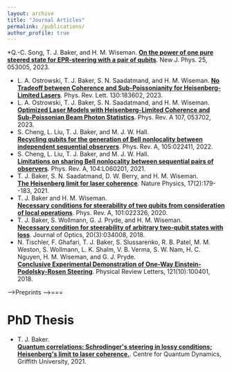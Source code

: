 ```yaml
---
layout: archive
title: "Journal Articles"
permalink: /publications/
author_profile: true
---
```

*Q.-C. Song, T. J. Baker, and H. M. Wiseman.
[**On the power of one pure steered state for EPR-steering with a pair of qubits**](https://iopscience.iop.org/article/10.1088/1367-2630/accfba). New J. Phys. 25, 053005, 2023.
* L. A. Ostrowski, T. J. Baker, S. N. Saadatmand, and H. M. Wiseman.
[**No Tradeoff between Coherence and Sub-Poissonianity for Heisenberg-Limited Lasers**](https://journals.aps.org/prl/abstract/10.1103/PhysRevLett.130.183602). Phys. Rev. Lett. 130:183602, 2023.
* L. A. Ostrowski, T. J. Baker, S. N. Saadatmand, and H. M. Wiseman.
[**Optimized Laser Models with Heisenberg-Limited Coherence and Sub-Poissonian Beam Photon Statistics**](https://journals.aps.org/pra/abstract/10.1103/PhysRevA.107.053702). Phys. Rev. A 107, 053702, 2023.
* S. Cheng, L. Liu, T. J. Baker, and M. J. W. Hall.  
[**Recycling qubits for the generation of Bell nonlocality between independent sequential observers**](https://link.aps.org/doi/10.1103/PhysRevA.105.022411). Phys. Rev. A, 105:022411, 2022.
* S. Cheng, L. Liu, T. J. Baker, and M. J. W. Hall.  
[**Limitations on sharing Bell nonlocality between sequential pairs of observers**](https://link.aps.org/doi/10.1103/PhysRevA.104.L060201). Phys. Rev. A, 104:L060201, 2021.
* T. J. Baker, S. N. Saadatmand, D. W. Berry, and H. M. Wiseman.  
[**The Heisenberg limit for laser coherence**](https://doi.org/10.1038/s41567-020-01049-3). Nature Physics, 17(2):179--183, 2021.
* T. J. Baker and H. M. Wiseman.  
[**Necessary conditions for steerability of two qubits from consideration of local operations**](https://link.aps.org/doi/10.1103/PhysRevA.101.022326). Phys. Rev. A, 101:022326, 2020.
* T. J. Baker, S. Wollmann, G. J. Pryde, and H. M. Wiseman.  
[**Necessary condition for steerability of arbitrary two-qubit states with loss**](https://doi.org/10.1088/2040-8986/aaaa3c). Journal of Optics, 20(3):034008, 2018.
* N. Tischler, F. Ghafari, T. J. Baker, S. Slussarenko, R. B. Patel, M. M. Weston, S. Wollmann, L. K. Shalm, V. B. Verma, S. W. Nam, H. C. Nguyen, H. M. Wiseman, and G. J. Pryde.  
[**Conclusive Experimental Demonstration of One-Way Einstein-Podolsky-Rosen Steering**](https://doi.org/10.1103/PhysRevLett.121.100401). Physical Review Letters, 121(10):100401, 2018.


-->Preprints
-->===



PhD Thesis
===

* T. J. Baker.  
[**Quantum correlations: Schrodinger's steering in lossy conditions; Heisenberg's limit to laser coherence.**](https://doi.org/10.25904/1912/4240). Centre for Quantum Dynamics, Griffith University, 2021.



